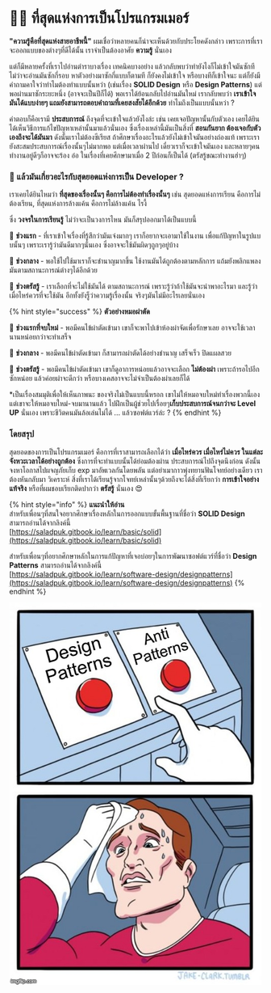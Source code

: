 # 👨‍💻 ที่สุดแห่งการเป็นโปรแกรมเมอร์

**"ความรู้คือที่สุดแห่งสายอาชีพนี้"** ผมเชื่อว่าหลายคนก็น่าจะเห็นด้วยกับประโยคดังกล่าว เพราะการที่เราจะออกแบบของต่างๆที่ดีได้นั้น เราจำเป็นต้องอาศัย **ความรู้** นั่นเอง

แต่ก็มีหลายครั้งที่เราไปอ่านตำราบางเรื่อง เทคนิคบางอย่าง แล้วกลับพบว่าทำยังไงก็ไม่เข้าใจมันซักที ไม่ว่าจะอ่านมันซักกี่รอบ หาตัวอย่างมาซักกี่แบบก็ตามที ก็ยังคงไม่เข้าใจ หรือบางทีก็เข้าใจนะ แต่ก็ยังมีคำถามคาใจว่าทำไมต้องทำแบบนั้นหว่า \(เช่นเรื่อง **SOLID Design** หรือ **Design Patterns**\) แต่พอผ่านมาซักระยะหนึ่ง \(อาจจะเป็นปีก็ได้\) พอเราได้ย้อนกลับไปอ่านมันใหม่ เรากลับพบว่า  **เราเข้าใจมันได้แบบง่ายๆ แถมยังสามารถตอบคำถามที่เคยสงสัยได้อีกด้วย** ทำไมถึงเป็นแบบนั้นหว่า ?

คำตอบก็คือเรามี **ประสบการณ์** ถึงจุดที่จะเข้าใจแล้วยังไงล่ะ เช่น เคยเจอปัญหานั้นกับตัวเอง เคยได้ยินได้เห็นวิธีการแก้ไขปัญหาเหล่านั้นมาแล้วนั่นเอง ซึ่งเรื่องเหล่านี้มันเป็นสิ่งที่ **สอนกันยาก ต้องเจอกับตัวเองถึงจะได้มันมา** ดังนั้นเราไม่ต้องซีเรียส ถ้าศึกษาเรื่องอะไรแล้วยังไม่เข้าใจมันอย่างถ่องแท้ เพราะเรายังสะสมประสบการณ์เรื่องนั้นๆไม่มากพอ แต่เมื่อเวลาผ่านไป เดี๋ยวเราก็จะเข้าใจมันเอง และหลายๆคนทำงานอยู่ดีๆก็อาจจะร้อง อ๋อ ในเรื่องที่เคยศึกษามาเมื่อ 2 ปีก่อนก็เป็นได้ \(ตรัสรู้ขณะทำงานฮ่าๆ\)

### 🤔 แล้วมันเกี่ยวอะไรกับสุดยอดแห่งการเป็น Developer ?

เราเคยได้ยินไหมว่า **ที่สุดของเรื่องนั้นๆ คือการไม่ต้องทำเรื่องนั้นๆ** เช่น สุดยอดแห่งการเรียน คือการไม่ต้องเรียน, ที่สุดแห่งการล้างแค้น คือการไม่ล้างแค้น ไรงี้

ซึ่ง **วงจรในการเรียนรู้** ไม่ว่าจะเป็นวงการไหน มันก็สรุปออกมาได้เป็นแบบนี้

👶 **ช่วงแรก** - ที่เราเข้าใจเรื่องที่รู้สึกว่ามันเจ๋งมากๆ เราก็อยากจะเอามาใช้ในงาน เพื่อแก้ปัญหาในรูปแบบนั้นๆ เพราะเรารู้ว่ามันดีมากๆนั่นเอง ซึ่งอาจจะใช้มันผิดๆถูกๆอยู่บ้าง

👦 **ช่วงกลาง** - พอใช้ไปใช้มาเราก็จะชำนาญมากขึ้น ใช้งานมันได้ถูกต้องตามหลักการ แถ้มยังพลิกแพลงมันตามสถานะการณ์ต่างๆได้อีกด้วย

🧔 **ช่วงตรัสรู้** - เราเลือกที่จะไม่ใช้มันได้ ตามสถานะการณ์ เพราะรู้ว่าถ้าใช้มันจะนำพาอะไรมา และรู้ว่าเมื่อไหร่ควรที่จะใช้มัน อีกทั้งยังรู็ว่าความรู้เรื่องนั้น จริงๆมันไม่มีอะไรเลยนั่นเอง

{% hint style="success" %}
**ตัวอย่างหมอผ่าตัด**

👶 **ช่วงแรกที่จบใหม่** - พอมีคนไข้ผ่าตัดเข้ามา เขาก็จะพาไปเข้าห้องผ่าจัดเพื่อรักษาเลย อาจจะใช้เวลานานหน่อยกว่าจะทำเสร็จ

👦 **ช่วงกลาง** - พอมีคนไข้ผ่าตัดเข้ามา ก็สามารถผ่าตัดได้อย่างชำนาญ เสร็จเร็ว ปิดแผลสวย

🧔 **ช่วงตรัสรู้** - พอมีคนไข้ผ่าตัดเข้ามา เขาก็ดูอาการหน่อยแล้วอาจจะเลือก **ไม่ต้องผ่า** เพราะถ้ารอไปอีกซักหน่อย แล้วค่อยผ่าจะดีกว่า หรือบางเคสอาจจะไม่จำเป็นต้องผ่าเลยก็ได้

\*เป็นเรื่องสมมุติเพื่อให้เห็นภาพนะ ของจริงไม่เป็นแบบนี้หรอก เขาไม่ให้หมอจบใหม่ทำเรื่องพวกนี้เอง แต่เขาจะให้หมอจบใหม่-จบมานานแล้ว ไปฝึกเป็นผู้ช่วยไปเรื่อยๆ**เก็บประสบการณ์จนกว่าจะ Level UP** นั่นเอง เพราะชีวิตคนมันล้อเล่นไม่ได้ ... แล้วซอฟต์แวร์ล่ะ ?
{% endhint %}

### โดยสรุป

สุดยอดของการเป็นโปรแกรมเมอร์ คือการที่เราสามารถเลือกได้ว่า **เมื่อไหร่ควร เมื่อไหร่ไม่ควร ในแต่ละจังหวะเวลาได้อย่างถูกต้อง** ซึ่งการที่จะทำแบบนั้นได้ย่อมต้องผ่าน ประสบการณ์ไปถึงจุดนึงก่อน ดังนั้นจงหาโอกาสไปผจญภัยเก็บ exp มาอัพเวลกันโดยพลัน แต่อย่าเมากาวพุ่งทยานฟันโจทย์อย่างเดียว เราต้องหันกลับมา วิเคราะห์ สิ่งที่เราได้เรียนรู้จากโจทย์เหล่านั้นๆด้วยถึงจะได้สิ่งที่เรียกว่า **การเข้าใจอย่างแท้จริง** หรือที่ผมชอบเรียกติดปากว่า **ตรัสรู้** นั่นเอง 😍

{% hint style="info" %}
**แนะนำให้อ่าน**  
สำหรับเพื่อนๆที่สนใจอยากศึกษาเรื่องหลักในการออกแบบขั้นพื้นฐานที่ชื่อว่า **SOLID Design** สามารถอ่านได้จากลิงค์นี้  
[https://saladpuk.gitbook.io/learn/basic/solid](https://saladpuk.gitbook.io/learn/basic/solid)

สำหรับเพื่อนๆที่อยากศึกษาหลักในการแก้ปัญหาที่เจอบ่อยๆในการพัฒนาซอฟต์แวร์ที่ชื่อว่า **Design Patterns** สามารถอ่านได้จากลิงค์นี้  
[https://saladpuk.gitbook.io/learn/software-design/designpatterns](https://saladpuk.gitbook.io/learn/software-design/designpatterns)
{% endhint %}

![](.gitbook/assets/image%20%28558%29.png)

